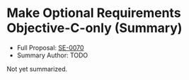 # Make Optional Requirements Objective-C-only (Summary)

* Full Proposal: [SE-0070](https://github.com/apple/swift-evolution/blob/main/proposals/0070-optional-requirements.md)
* Summary Author: TODO

Not yet summarized.
